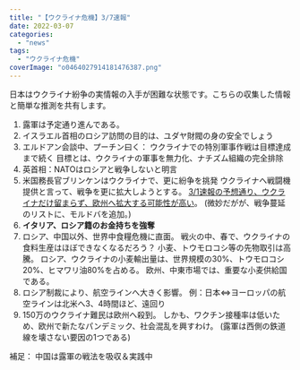 ```yaml
---
title: "【ウクライナ危機】3/7速報"
date: 2022-03-07
categories: 
  - "news"
tags: 
  - "ウクライナ危機"
coverImage: "o0464027914181476387.png"
---
```


日本はウクライナ紛争の実情報の入手が困難な状態です。こちらの収集した情報と簡単な推測を共有します。

1. 露軍は予定通り進んである。
2. イスラエル首相のロシア訪問の目的は、ユダヤ財閥の身の安全でしょう
3. エルドアン会談中、プーチン曰く： ウクライナでの特別軍事作戦は目標達成まで続く 目標とは、ウクライナの軍事を無力化、ナチズム組織の完全排除
4. 英首相：NATOはロシアと戦争しないと明言
5. 米国務長官ブリンケンはウクライナで、更に紛争を挑発 ウクライナへ戦闘機提供と言って、戦争を更に拡大しようとする。 [3/1速報の予想通り、ウクライナだけ留まらず、欧州へ拡大する可能性が高い](https://blog.loveapple.cn/news/202203019060.html)。 (微妙だがが、戦争蔓延のリストに、モルドバを追加。)
6. **イタリア、ロシア籍のお金持ちを強奪**
7. ロシア、中国以外、世界中食糧危機に直面。 戦火の中、春で、ウクライナの食料生産はほぼできなくなるだろう？ 小麦、トウモロコシ等の先物取引は高騰。 ロシア、ウクライナの小麦輸出量は、世界規模の30%、トウモロコシ20%、ヒマワリ油80%を占める。 欧州、中東市場では、重要な小麦供給国である。
8. ロシア制裁により、航空ラインへ大きく影響。 例：日本⇔ヨーロッパの航空ラインは北米へ3、4時間ほど、遠回り
9. 150万のウクライナ難民は欧州へ殺到。 しかも、ワクチン接種率は低いため、欧州で新たなパンデミック、社会混乱を興すわけ。 (露軍は西側の鉄道線を壊さない要因の1つである)

補足： 中国は露軍の戦法を吸収＆実践中
